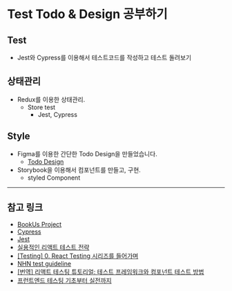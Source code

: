 <h1>Test Todo & Design 공부하기</h1>

## Test

- Jest와 Cypress를 이용해서 테스트코드를 작성하고 테스트 돌려보기

## 상태관리

- Redux를 이용한 상태관리.
  - Store test
    - Jest, Cypress

## Style

- Figma를 이용한 간단한 Todo Design을 만들었습니다.
  - [Todo Design](https://www.figma.com/file/5gJixBxHwnoPEagnBMVqbt/Test-Todo?node-id=0%3A1)
- Storybook을 이용해서 컴포넌트를 만들고, 구현.
  - styled Component

---

## 참고 링크

- [BookUs Project](https://github.com/connect-foundation/2019-12)
- [Cypress](https://www.cypress.io/)
- [Jest](https://jestjs.io/)
- [실용적인 리액트 테스트 전략
  ](https://velog.io/@sdong001/%EC%8B%A4%EC%9A%A9%EC%A0%81%EC%9D%B8-%EB%A6%AC%EC%95%A1%ED%8A%B8-%ED%85%8C%EC%8A%A4%ED%8A%B8-%EC%A0%84%EB%9E%B5)
- [[Testing] 0. React Testing 시리즈를 들어가며](https://jbee.io/react/testing-0-react-testing-intro/)
- [NHN test guideline](https://ui.toast.com/fe-guide/ko_TEST/)
- [[번역] 리액트 테스팅 튜토리얼: 테스트 프레임워크와 컴포넌트 테스트 방법](https://rinae.dev/posts/react-testing-tutorial-kr)
- [프런트엔드 테스팅 기초부터 실전까지](https://www.youtube.com/watch?v=q9d631Nl0_4&feature=youtu.be&fbclid=IwAR2bnxQ5XrVmuiTPpHTNdhDGBo6QoEcG9ExDBAYeYncje1M6iIaO2irNHkM)
